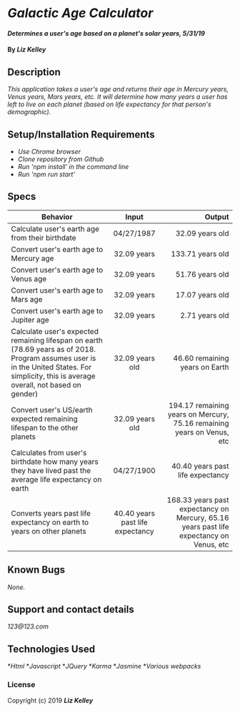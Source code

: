 # _Galactic Age Calculator_

#### _Determines a user's age based on a planet's solar years, 5/31/19_

#### By _**Liz Kelley**_

## Description

_This application takes a user's age and returns their age in Mercury years, Venus years, Mars years, etc. It will determine how many years a user has left to live on each planet (based on life expectancy for that person's demographic)._

## Setup/Installation Requirements

* _Use Chrome browser_
* _Clone repository from Github_
* _Run 'npm install' in the command line_
* _Run 'npm run start'_

## Specs
| Behavior | Input | Output |
| ------------- |:-------------:| -----:|
| Calculate user's earth age from their birthdate | 04/27/1987 | 32.09 years old |
| Convert user's earth age to Mercury age | 32.09 years | 133.71 years old |
| Convert user's earth age to Venus age | 32.09 years | 51.76 years old |
| Convert user's earth age to Mars age | 32.09 years | 17.07 years old |
| Convert user's earth age to Jupiter age | 32.09 years | 2.71 years old | 
| Calculate user's expected remaining lifespan on earth (78.69 years as of 2018. Program assumes user is in the United States. For simplicity, this is average overall, not based on gender) | 32.09 years old | 46.60 remaining years on Earth |
| Convert user's US/earth expected remaining lifespan to the other planets | 32.09 years old | 194.17 remaining years on Mercury, 75.16 remaining years on Venus, etc |
| Calculates from user's birthdate how many years they have lived past the average life expectancy on earth | 04/27/1900 | 40.40 years past life expectancy |
| Converts years past life expectancy on earth to years on other planets | 40.40 years past life expectancy | 168.33 years past expectancy on Mercury, 65.16 years past life expectancy on Venus, etc |

## Known Bugs
 
_None._

## Support and contact details

_123@123.com_

## Technologies Used

*_Html_
*_Javascript_
*_JQuery_
*_Karma_
*_Jasmine_
*_Various webpacks_

### License

Copyright (c) 2019 **_Liz Kelley_**